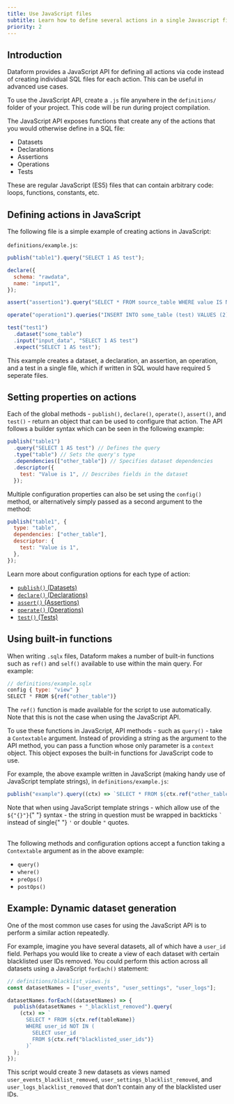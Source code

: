 ```yaml
---
title: Use JavaScript files
subtitle: Learn how to define several actions in a single Javascript file
priority: 2
---
```


## Introduction

Dataform provides a JavaScript API for defining all actions via code instead of creating individual SQL files for each action. This can be useful in advanced use cases.

To use the JavaScript API, create a `.js` file anywhere in the `definitions/` folder of your project. This code will be run during project compilation.

The JavaScript API exposes functions that create any of the actions that you would otherwise define in a SQL file:

- Datasets
- Declarations
- Assertions
- Operations
- Tests

These are regular JavaScript (ES5) files that can contain arbitrary code: loops, functions, constants, etc.

## Defining actions in JavaScript

The following file is a simple example of creating actions in JavaScript:

`definitions/example.js`:

```js
publish("table1").query("SELECT 1 AS test");

declare({
  schema: "rawdata",
  name: "input1",
});

assert("assertion1").query("SELECT * FROM source_table WHERE value IS NULL");

operate("operation1").queries("INSERT INTO some_table (test) VALUES (2)");

test("test1")
  .dataset("some_table")
  .input("input_data", "SELECT 1 AS test")
  .expect("SELECT 1 AS test");
```

This example creates a dataset, a declaration, an assertion, an operation, and a test in a single file, which if written in SQL would have required 5 seperate files.

## Setting properties on actions

Each of the global methods - `publish()`, `declare()`, `operate()`, `assert()`, and `test()` - return an object that can be used to configure that action. The API follows a builder syntax which can be seen in the following example:

```js
publish("table1")
  .query("SELECT 1 AS test") // Defines the query
  .type("table") // Sets the query's type
  .dependencies(["other_table"]) // Specifies dataset dependencies
  .descriptor({
    test: "Value is 1", // Describes fields in the dataset
  });
```

Multiple configuration properties can also be set using the `config()` method, or alternatively simply passed as a second argument to the method:

```js
publish("table1", {
  type: "table",
  dependencies: ["other_table"],
  descriptor: {
    test: "Value is 1",
  },
});
```

Learn more about configuration options for each type of action:

- [`publish()` (Datasets)](datasets)
- [`declare()` (Declarations)](declarations)
- [`assert()` (Assertions)](assertions)
- [`operate()` (Operations)](operations)
- [`test()` (Tests)](tests)

## Using built-in functions

When writing `.sqlx` files, Dataform makes a number of built-in functions such as `ref()` and `self()` available to use within the main query. For example:

```js
// definitions/example.sqlx
config { type: "view" }
SELECT * FROM ${ref("other_table")}
```

The `ref()` function is made available for the script to use automatically. Note that this is not the case when using the JavaScript API.

To use these functions in JavaScript, API methods - such as `query()` - take a `Contextable` argument. Instead of providing a string as the argument to the API method,
you can pass a function whose only parameter is a `context` object. This object exposes the built-in functions for JavaScript code to use.

For example, the above example written in JavaScript (making handy use of JavaScript template strings), in `definitions/example.js`:

```js
publish("example").query((ctx) => `SELECT * FROM ${ctx.ref("other_table")}`);
```

<div className="bp3-callout bp3-icon-info-sign bp3-intent-warning" markdown="1">
  Note that when using JavaScript template strings - which allow use of the <code>${"{}"}</code>{" "}
  syntax - the string in question must be wrapped in backticks <code>`</code> instead of single{" "}
  <code>'</code> or double <code>"</code> quotes.
</div>

<br />

The following methods and configuration options accept a function taking a `Contextable` argument as in the above example:

- `query()`
- `where()`
- `preOps()`
- `postOps()`

## Example: Dynamic dataset generation

One of the most common use cases for using the JavaScript API is to perform a similar action repeatedly.

For example, imagine you have several datasets, all of which have a `user_id` field. Perhaps you would like to create a view of each dataset with certain blacklisted user IDs removed.
You could perform this action across all datasets using a JavaScript `forEach()` statement:

```js
// definitions/blacklist_views.js
const datasetNames = ["user_events", "user_settings", "user_logs"];

datasetNames.forEach((datasetNames) => {
  publish(datasetNames + "_blacklist_removed").query(
    (ctx) => `
      SELECT * FROM ${ctx.ref(tableName)}
      WHERE user_id NOT IN (
        SELECT user_id
        FROM ${ctx.ref("blacklisted_user_ids")}
      )`
  );
});
```

This script would create 3 new datasets as views named `user_events_blacklist_removed`, `user_settings_blacklist_removed`, and `user_logs_blacklist_removed` that don't contain any of the blacklisted user IDs.
